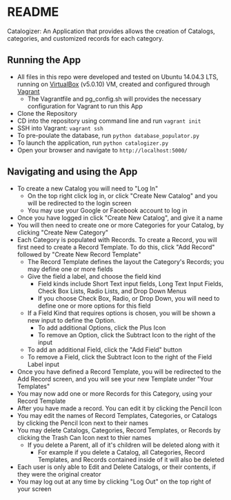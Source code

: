 # README
Catalogizer:
An Application that provides allows the creation of Catalogs, categories, and customized records for each category.

## Running the App
* All files in this repo were developed and tested on Ubuntu 14.04.3 LTS, running on [VirtualBox](https://www.virtualbox.org/wiki/VirtualBox) (v5.0.10) VM, created and configured through [Vagrant](https://www.vagrantup.com/)
	* The Vagrantfile and pg_config.sh will provides the necessary configuration for Vagrant to run this App
* Clone the Repository
* CD into the repository using command line and run `vagrant init`
* SSH into Vagrant: `vagrant ssh`
* To pre-poulate the database, run `python database_populator.py`
* To launch the application, run `python catalogizer.py`
* Open your browser and navigate to `http://localhost:5000/`

## Navigating and using the App
* To create a new Catalog you will need to "Log In"
	* On the top right click log in, or click "Create New Catalog" and you will be redirected to the login screen
	* You may use your Google or Facebook account to log in
* Once you have logged in click "Create New Catalog", and give it a name
* You will then need to create one or more Categories for your Catalog, by clicking "Create New Category"
* Each Category is populated with Records. To create a Record, you will first need to create a Record Template. To do this, click "Add Record" followed by "Create New Record Template"
	* The Record Template defines the layout the Category's Records; you may define one or more fields
	* Give the field a label, and choose the field kind
		* Field kinds include Short Text input fields, Long Text Input Fields, Check Box Lists, Radio Lists, and Drop Down Menus
		* If you choose Check Box, Radio, or Drop Down, you will need to define one or more options for this field
	* If a Field Kind that requires options is chosen, you will be shown a new input to define the Option.
		* To add additional Options, click the Plus Icon
		* To remove an Option, click the Subtract Icon to the right of the input
	* To add an additional Field, click the "Add Field" button
	* To remove a Field, click the Subtract Icon to the right of the Field Label input
* Once you have defined a Record Template, you will be redirected to the Add Record screen, and you will see your new Template under "Your Templates"
* You may now add one or more Records for this Category, using your Record Template
* After you have made a record. You can edit it by clicking the Pencil Icon
* You may edit the names of Record Templates, Categories, or Catalogs by clicking the Pencil Icon next to their names
* You may delete Catalogs, Categories, Record Templates, or Records by clicking the Trash Can Icon next to thier names
	* If you delete a Parent, all of it's children will be deleted along with it
		* For example if you delete a Catalog, all Categories, Record Templates, and Records contained inside of it will also be deleted
* Each user is only able to Edit and Delete Catalogs, or their contents, if they were the original creator
* You may log out at any time by clicking "Log Out" on the top right of your screen